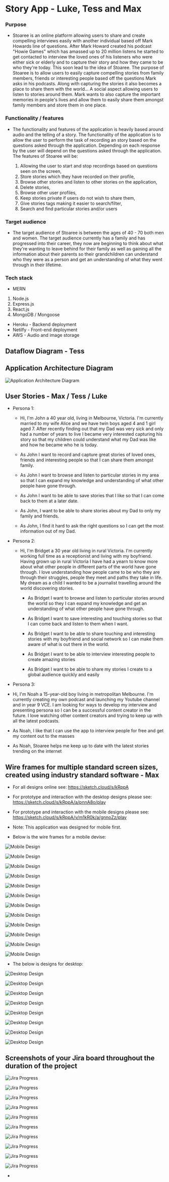 # Story App - Luke, Tess and Max

### Purpose

- Stoaree is an online platform allowing users to share and create compelling interviews easily with another individual based off Mark Howards line of questions. After Mark Howard created his podcast "Howie Games" which has amassed up to 20 million listens he started to get contacted to interview the loved ones of his listeners who were either sick or elderly and to capture their story and how they came to be who they're today. This soon lead to the idea of Stoaree. The purpose of Stoaree is to allow users to easily capture compelling stories from family members, friends or interesting people based off the questions Mark asks in his podcasts. Along with capturing the stories it also becomes a place to share them with the world... A social aspect allowing users to listen to stories around them. Mark wants to also capture the important memories in people's lives and allow them to easily share them amongst family members and store them in one place.

### Functionality / features

- The functionality and features of the application is heavily based around audio and the telling of a story. The functionality of the application is to allow the user to perform the task of recording an story based on the questions asked through the application. Depending on each response by the user will depend on the questions asked through the application. The features of Stoaree will be:

  1. Allowing the user to start and stop recordings based on questions seen on the screen,
  2. Store stories which they have recorded on their profile,
  3. Browse other stories and listen to other stories on the application,
  4. Delete stories,
  5. Browse other user profiles,
  6. Keep stories private if users do not wish to share them,
  7. Give stories tags making it easier to search/filter,
  8. Search and find particular stories and/or users

### Target audience

- The target audience of Stoaree is between the ages of 40 - 70 both men and women. The target audience currently has a family and has progressed into their career, they now are beginning to think about what they're wanting to leave behind for their family as well as gaining all the information about their parents so their grandchildren can understand who they were as a person and get an understanding of what they went through in their lifetime.

### Tech stack

- MERN

1. Node.js
2. Express.js
3. React.js
4. MongoDB / Mongoose

- Heroku - Backend deployment
- Netilfy - Front-end deployment
- AWS - Audio and image storage

## Dataflow Diagram - Tess

## Application Architecture Diagram

![Application Architecture Diagram](./images/ApplicationArchitectureDiagram/asf.png)

## User Stories - Max / Tess / Luke

- Persona 1:

  - Hi, I'm John a 40 year old, living in Melbourne, Victoria. I'm currently married to my wife Alice and we have twin boys aged 4 and 1 girl aged 7. After recently finding out that my Dad was very sick and only had a number of years to live I became very interested capturing his story so that my children could understand what my Dad was like and how he became who he is today.

  - As John I want to record and capture great stories of loved ones, friends and interesting people so that I can share them amongst family.

  - As John I want to browse and listen to particular stories in my area so that I can expand my knowledge and understanding of what other people have gone through.

  - As John I want to be able to save stories that I like so that I can come back to them at a later date.

  - As John, I want to be able to share stories about my Dad to only my family and friends.

  - As John, I find it hard to ask the right questions so I can get the most information out of my Dad.

- Persona 2:

  - Hi, I'm Bridget a 30 year old living in rural Victoria. I'm currently working full time as a receptionist and living with my boyfriend. Having grown up in rural Victoria I have had a yearn to know more about what other people in different parts of the world have gone through. I love understanding how people came to be who they are through their struggles, people they meet and paths they take in life. My dream as a child I wanted to be a journalist travelling around the world discovering stories.

    - As Bridget I want to browse and listen to particular stories around the world so they I can expand my knowledge and get an understanding of what other people have gone through.

    - As Bridget I want to save interesting and touching stories so that I can come back and listen to them when I want.

    - As Bridget I want to be able to share touching and interesting stories with my boyfriend and social network so I can make them aware of what is out there in the world.

    - As Bridget I want to be able to interview interesting people to create amazing stories

    - As Bridget I want to be able to share my stories I create to a global audience quickly and easily

- Persona 3:

- Hi, I'm Noah a 15-year-old boy living in metropolitan Melbourne. I'm currently creating my own podcast and launching my Youtube channel and in year 9 VCE. I am looking for ways to develop my interview and presenting persona so I can be a successful content creator in the future. I love watching other content creators and trying to keep up with all the latest podcasts.

- As Noah, I like that I can use the app to interview people for free and get my content out to the masses

- As Noah, Stoaree helps me keep up to date with the latest stories trending on the internet

## Wire frames for multiple standard screen sizes, created using industry standard software - Max

- For all designs online see: https://sketch.cloud/s/kRppA
- For prototype and interaction with the desktop designs please see: https://sketch.cloud/s/kRppA/a/pnnA8o/play
- For prototype and interaction with the mobile designs please see: https://sketch.cloud/s/kRppA/v/m1kR0k/a/gnnoZz/play

- Note: This application was designed for mobile first.
- Below is the wire frames for a mobile devise:

![Mobile Design](./images/mobileDesigns/01_mobile_design.png)

![Mobile Design](./images/mobileDesigns/02_mobile_design.png)

![Mobile Design](./images/mobileDesigns/03_mobile_design.png)

![Mobile Design](./images/mobileDesigns/04_mobile_design.png)

![Mobile Design](./images/mobileDesigns/05_mobile_design.png)

![Mobile Design](./images/mobileDesigns/06_mobile_design.png)

![Mobile Design](./images/mobileDesigns/07_mobile_design.png)

![Mobile Design](./images/mobileDesigns/08_mobile_design.png)

![Mobile Design](./images/mobileDesigns/09_mobile_design.png)

![Mobile Design](./images/mobileDesigns/10_mobile_design.png)

![Mobile Design](./images/mobileDesigns/11_mobile_design.png)

![Mobile Design](./images/mobileDesigns/12_mobile_design.png)

- The below is designs for desktop:

![Desktop Design](./images/desktopDesigns/01_desktop_design.png)

![Desktop Design](./images/desktopDesigns/02_desktop_design.png)

![Desktop Design](./images/desktopDesigns/03_desktop_design.png)

![Desktop Design](./images/desktopDesigns/04_desktop_design.png)

![Desktop Design](./images/desktopDesigns/05_desktop_design.png)

![Desktop Design](./images/desktopDesigns/06_desktop_design.png)

![Desktop Design](./images/desktopDesigns/07_desktop_design.png)

![Desktop Design](./images/desktopDesigns/08_desktop_design.png)

## Screenshots of your Jira board throughout the duration of the project

![Jira Progress](./images/jiraProgress/01-jira-progress.png)

![Jira Progress](./images/jiraProgress/02-jira-progress.png)

![Jira Progress](./images/jiraProgress/03-jira-progress.png)

![Jira Progress](./images/jiraProgress/04-jira-progress.png)

![Jira Progress](./images/jiraProgress/05-jira-progress.png)

![Jira Progress](./images/jiraProgress/06-jira-progress.png)

![Jira Progress](./images/jiraProgress/07-jira-progress.png)

![Jira Progress](./images/jiraProgress/08-jira-progress.png)

![Jira Progress](./images/jiraProgress/09-jira-progress.png)

![Jira Progress](./images/jiraProgress/10-jira-progress.png)

-

